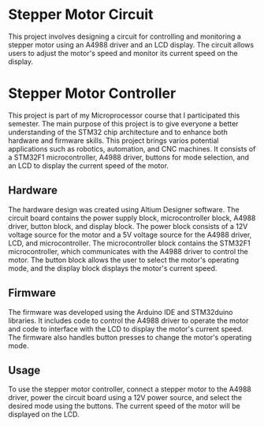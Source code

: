 # Stepper Motor Circuit
This project involves designing a circuit for controlling and monitoring a stepper motor using an A4988 driver and an LCD display. The circuit allows users to adjust the motor's speed and monitor its current speed on the display.

# Stepper Motor Controller 

This project is part of my Microprocessor course that I participated this semester. The main purpose of this project is to give everyone a better understanding of the STM32 chip architecture and to enhance both hardware and firmware skills. This project brings varios potential applications such as robotics, automation, and CNC machines. 
It consists of a STM32F1 microcontroller, A4988 driver, buttons for mode selection, and an LCD to display the current speed of the motor.

## Hardware
The hardware design was created using Altium Designer software. The circuit board contains the power supply block, microcontroller block, A4988 driver, button block, and display block. The power block consists of a 12V voltage source for the motor and a 5V voltage source for the A4988 driver, LCD, and microcontroller. The microcontroller block contains the STM32F1 microcontroller, which communicates with the A4988 driver to control the motor. The button block allows the user to select the motor's operating mode, and the display block displays the motor's current speed.

## Firmware
The firmware was developed using the Arduino IDE and STM32duino libraries. It includes code to control the A4988 driver to operate the motor and code to interface with the LCD to display the motor's current speed. The firmware also handles button presses to change the motor's operating mode.

## Usage
To use the stepper motor controller, connect a stepper motor to the A4988 driver, power the circuit board using a 12V power source, and select the desired mode using the buttons. The current speed of the motor will be displayed on the LCD.
